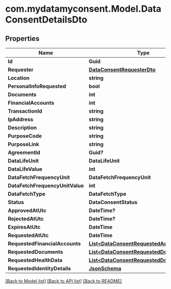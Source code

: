 # com.mydatamyconsent.Model.DataConsentDetailsDto

## Properties

Name | Type | Description | Notes
------------ | ------------- | ------------- | -------------
**Id** | **Guid** |  | [optional] 
**Requester** | [**DataConsentRequesterDto**](DataConsentRequesterDto.md) |  | [optional] 
**Location** | **string** |  | [optional] 
**PersonalInfoRequested** | **bool** |  | [optional] 
**Documents** | **int** |  | [optional] 
**FinancialAccounts** | **int** |  | [optional] 
**TransactionId** | **string** |  | [optional] 
**IpAddress** | **string** |  | [optional] 
**Description** | **string** |  | [optional] 
**PurposeCode** | **string** |  | [optional] 
**PurposeLink** | **string** |  | [optional] 
**AgreementId** | **Guid?** |  | [optional] 
**DataLifeUnit** | **DataLifeUnit** |  | [optional] 
**DataLifeValue** | **int** |  | [optional] 
**DataFetchFrequencyUnit** | **DataFetchFrequencyUnit** |  | [optional] 
**DataFetchFrequencyUnitValue** | **int** |  | [optional] 
**DataFetchType** | **DataFetchType** |  | [optional] 
**Status** | **DataConsentStatus** |  | [optional] 
**ApprovedAtUtc** | **DateTime?** |  | [optional] 
**RejectedAtUtc** | **DateTime?** |  | [optional] 
**ExpiresAtUtc** | **DateTime** |  | [optional] 
**RequestedAtUtc** | **DateTime** |  | [optional] 
**RequestedFinancialAccounts** | [**List&lt;DataConsentRequestedAccountDto&gt;**](DataConsentRequestedAccountDto.md) |  | [optional] 
**RequestedDocuments** | [**List&lt;DataConsentRequestedDocumentDto&gt;**](DataConsentRequestedDocumentDto.md) |  | [optional] 
**RequestedHealthData** | [**List&lt;DataConsentRequestedDocument&gt;**](DataConsentRequestedDocument.md) |  | [optional] 
**RequestedIdentityDetails** | [**JsonSchema**](JsonSchema.md) |  | [optional] 

[[Back to Model list]](../README.md#documentation-for-models) [[Back to API list]](../README.md#documentation-for-api-endpoints) [[Back to README]](../README.md)

